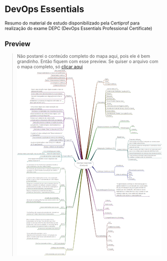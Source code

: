 # DevOps Essentials

Resumo do material de estudo disponibilizado pela Certiprof para realização do exame DEPC (DevOps Essentials Professional Certificate)

## Preview
> Não postarei o conteúdo completo do mapa aqui, pois ele é bem grandinho. Então fiquem com esse preview.
> Se quiser o arquivo com o mapa completo, só [clicar aqui](https://github.com/adiffpirate/estudos/blob/master/DevOps/devops-essentials/devops-essentials.mm)
![Preview DevOps Essentials](https://github.com/adiffpirate/estudos/blob/master/DevOps/devops-essentials/devops-essentials%20preview.png?raw=true)
